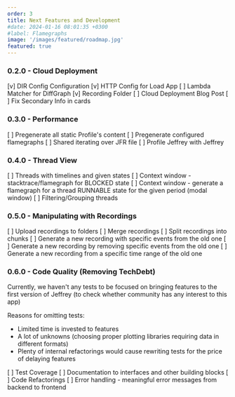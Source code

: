 ```yaml
---
order: 3
title: Next Features and Development
#date: 2024-01-16 08:01:35 +0300
#label: Flamegraphs
image: '/images/featured/roadmap.jpg'
featured: true
---
```


### 0.2.0 - Cloud Deployment

[v] DIR Config Configuration
[v] HTTP Config for Load App
[  ] Lambda Matcher for DiffGraph
[v] Recording Folder
[  ] Cloud Deployment Blog Post
[  ] Fix Secondary Info in cards

### 0.3.0 - Performance

[  ] Pregenerate all static Profile's content
[  ] Pregenerate configured flamegraphs
[  ] Shared iterating over JFR file
[  ] Profile Jeffrey with Jeffrey

### 0.4.0 - Thread View

[  ] Threads with timelines and given states
[  ] Context window - stacktrace/flamegraph for BLOCKED state 
[  ] Context window - generate a flamegraph for a thread RUNNABLE state for the given period (modal window)
[  ] Filtering/Grouping threads

### 0.5.0 - Manipulating with Recordings

[  ] Upload recordings to folders
[  ] Merge recordings
[  ] Split recordings into chunks
[  ] Generate a new recording with specific events from the old one
[  ] Generate a new recording by removing specific events from the old one
[  ] Generate a new recording from a specific time range of the old one

### 0.6.0 - Code Quality (Removing TechDebt)

Currently, we haven't any tests to be focused on bringing features to the first version of Jeffrey (to check whether community has any interest to this app)

Reasons for omitting tests:

- Limited time is invested to features
- A lot of unknowns (choosing proper plotting libraries requiring data in different formats)
- Plenty of internal refactorings would cause rewriting tests for the price of delaying features

[  ] Test Coverage
[  ] Documentation to interfaces and other building blocks
[  ] Code Refactorings
[  ] Error handling - meaningful error messages from backend to frontend
